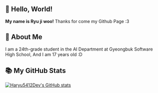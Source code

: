 ## 👋 Hello, World!
**My name is Ryu ji woo!** 
Thanks for come my Github Page :3
<br/>

## 📒 About Me
I am a 24th-grade student in the AI Department at Gyeongbuk Software High School,
And I am 17 years old :D
<br/>

## 📚 My GitHub Stats
[![Haryu5412Dev's GitHub stats](https://github-readme-stats.vercel.app/api?username=haryu5412dev)](https://github.com/anuraghazra/github-readme-stats)

<!---
Haryu5412Dev/Haryu5412Dev is a ✨ special ✨ repository because its `README.md` (this file) appears on your GitHub profile.
You can click the Preview link to take a look at your changes.
--->
